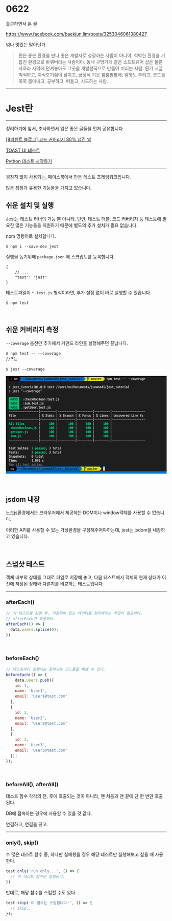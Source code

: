 # 0622

출근하면서 본 글

https://www.facebook.com/baekjun.lim/posts/3253046061380427

넘나 멋있는 말아닌가

> 찐은 좋은 환경을 만나 좋은 개발자로 성장하는 사람이 아니야. 척박한 환경을 기름진 환경으로 바꿔버리는 사람이야. 동네 구멍가게 같은 소프트웨어 샵은 물론 사하라 사막에 던져놓아도 그곳을 개발천국으로 만들어 버리는 사람. 뭔가 시끌벅적하고, 지적호기심이 넘치고, 긍정적 기운 뿜뿜빰빰에, 말썽도 부리고, 코드를 쭉쭉 뽑아내고, 공부하고, 떠들고, 시도하는 사람.

---

# Jest란

---

정리하기에 앞서, 조사하면서 읽은 좋은 글들을 먼저 공유합니다.

[[8퍼센트 블로그] 코드 커버리지 80% 넘긴 썰](https://brunch.co.kr/@leehosung/43)

[TOAST UI 테스트](https://ui.toast.com/fe-guide/ko_TEST/#jest)

[Python 테스트 시작하기](https://www.slideshare.net/hosunglee948/python-52222334)



---



굉장히 많이 사용되는, 페이스북에서 만든 테스트 프레임워크입니다.

많은 장점과 유용한 기능들을 가지고 있습니다.

## 쉬운 설치 및 실행

Jest는 테스트 러너의 기능 뿐 아니라, 단언, 테스트 더블, 코드 커버리지 등 테스트에 필요한 많은 기능들을 지원하기 때문에 별도의 추가 설치가 필요 없습니다.

npm 명령어로 설치합니다.

```
$ npm i --save-dev jest
```

실행을 돕기위해 `package.json` 에 스크립트를 등록합니다.

```
{ 
	// ...
	"test": "jest"
}
```

테스트파일이 `*.test.js` 형식이라면, 추가 설정 없이 바로 실행할 수 있습니다.

```
$ npm test
```



<br>

## 쉬운 커버리지 측정

`--coverage` 옵션만 추가해서 커맨드 라인을 실행해주면 끝납니다.

```
$ npm test -- --coverage
//또는

$ jest --coverage
```

![jest1](../pic/jest1.png)



<br>

## jsdom 내장

노드js환경에서는 브라우저에서 제공하는 DOM이나 window객체를 사용할 수 없습니다.

이러한 API를 사용할 수 있는 가상환경을 구성해주어야하는데, jest는 jsdom을 내장하고 있습니다.

<br>

## 스냅샷 테스트

객체 내부의 상태를 그대로 파일로 저장해 놓고, 다음 테스트에서 객체의 현재 상태가 이전에 저장된 상태와 다른지를 비교하는 테스트입니다.



---

### afterEach()

```javascript
// 각 테스트를 실행 후, 저장되어 있는 데이터를 정리해주는 작업이 필요하다.
// afterEach가 유용하다.
afterEach(() => {
  data.users.splice(0);
})
```

<br>

### beforeEach()

```javascript
// 테스트마다 실행되는 중복되는 코드들을 빼낼 수 있다.
beforeEach(() => {
	data.users.push({
    id: 1,
    name: 'User1',
    email: 'User1@test.com'
  },
  {
    id: 2,
    name: 'User2',
    email: 'User2@test.com'
  },
  {
    id: 3,
    name: 'User3',
    email: 'User3@test.com'
  });
});

```

<br>

### beforeAll(), afterAll()

테스트 함수 각각의 전, 후에 호출되는 것이 아니라, 맨 처음과 맨 끝에 단 한 번만 호출된다.

DB에 접속하는 경우에 사용할 수 있을 것 같다.

연결하고, 연결을 끊고.

---

### only(), skip()

수 많은 테스트 함수 중, 하나만 실패했을 경우 해당 테스트만 실행해보고 싶을 때 사용한다.

```javascript
test.only('run only...', () => {
  // 이 테스트 함수만 실행된다.
})
```

반대로, 해당 함수를 스킵할 수도 있다.

```javascript
test.skip('이 함수는 스킵됩니다!', () => {
  // skip..
});
```


